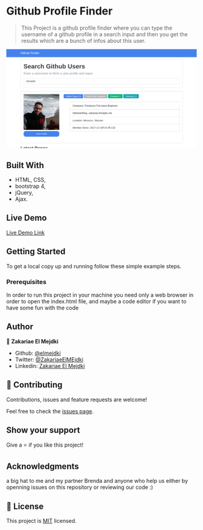# Github Profile Finder

> This Project is a github profile finder where you can type the username of a github profile in a search input and then you get the results which are a bunch of infos about this user.

![screenshot](./Screenshot.png)

## Built With

- HTML, CSS,
- bootstrap 4,
- jQuery,
- Ajax.


## Live Demo

[Live Demo Link](https://elmejdki.github.io/githubProfileFinder/)

## Getting Started

To get a local copy up and running follow these simple example steps.

### Prerequisites

In order to run this project in your machine you need only a web browser in order to open the index.html file, and maybe a code editor if you want to have some fun with the code

## Author

👤 **Zakariae El Mejdki**

- Github: [@elmejdki](https://github.com/elmejdki)
- Twitter: [@ZakariaeElMEjdki](https://twitter.com/0ca7848f87ab470)
- Linkedin: [Zakariae El Mejdki](https://www.linkedin.com/in/zakariae-el-mejdki-644898139/)

## 🤝 Contributing

Contributions, issues and feature requests are welcome!

Feel free to check the [issues page](https://github.com/elmejdki/TNW-clone/issues).

## Show your support

Give a ⭐️ if you like this project!

## Acknowledgments

a big hat to me and my partner Brenda and anyone who help us either by openning issues on this repository or reviewing our code :)

## 📝 License

This project is [MIT](lic.url) licensed.
